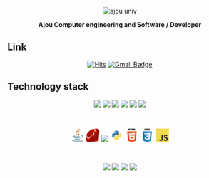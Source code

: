 <div align=center>
  
![ajou univ](http://software.ajou.ac.kr/images/main/logo.png)

**Ajou Computer engineering and Software / Developer**

</div>


<!--
**9oominsoo/9oominsoo** is a ✨ _special_ ✨ repository because its `README.md` (this file) appears on your GitHub profile.

Here are some ideas to get you started:

- 🔭 I’m currently working on ...
- 🌱 I’m currently learning ...
- 👯 I’m looking to collaborate on ...
- 🤔 I’m looking for help with ...
- 💬 Ask me about ...
- 📫 How to reach me: ...
- 😄 Pronouns: ...
- ⚡ Fun fact: ...
-->



## Link
<div align=center>

[![Hits](https://hits.seeyoufarm.com/api/count/incr/badge.svg?url=https%3A%2F%2Fgithub.com%2F9oominsoo)](https://hits.seeyoufarm.com)
[![Gmail Badge](https://img.shields.io/badge/Gmail-d14836?style=flat-square&logo=Gmail&logoColor=white&link=mailto:rnalstn0507@gmail.com)](mailto:rnalstn0507@gmail.com)

</div>

## Technology stack
<div align=center>
 
<code><img height="30" src="https://upload.wikimedia.org/wikipedia/commons/thumb/6/62/Ruby_On_Rails_Logo.svg/1200px-Ruby_On_Rails_Logo.svg.png"></code>
<code><img height="30" src="https://fiverr-res.cloudinary.com/images/q_auto,f_auto/gigs/99937611/original/d1c6ac81f536b60b0df88472d3582cdc4ad644d4/spring-mvc-boot-application.png"></code>
<code><img height="30" src="https://t1.daumcdn.net/cfile/tistory/990221445C923EA016"></code>
<code><img height="30" src="https://upload.wikimedia.org/wikipedia/commons/thumb/f/f1/Vue.png/220px-Vue.png"></code>
<code><img height="30" src="https://framework7.io/i/share-banner.jpg"></code>
<code><img height="30" src="https://t1.daumcdn.net/cfile/tistory/996E164D5B2303AA02"></code>

<br/> 

<code><img height="30" src="https://raw.githubusercontent.com/github/explore/80688e429a7d4ef2fca1e82350fe8e3517d3494d/topics/java/java.png"></code>
<code><img height="30" src="https://raw.githubusercontent.com/github/explore/80688e429a7d4ef2fca1e82350fe8e3517d3494d/topics/ruby/ruby.png"></code>
<code><img height="30" src="https://cdn.iconscout.com/icon/free/png-512/c-programming-569564.png"></code>
<code><img height="30" src="https://raw.githubusercontent.com/github/explore/80688e429a7d4ef2fca1e82350fe8e3517d3494d/topics/python/python.png"></code>
<code><img height="30" src="https://raw.githubusercontent.com/github/explore/80688e429a7d4ef2fca1e82350fe8e3517d3494d/topics/html/html.png"></code>
<code><img height="30" src="https://raw.githubusercontent.com/github/explore/80688e429a7d4ef2fca1e82350fe8e3517d3494d/topics/css/css.png"></code>
<code><img height="30" src="https://raw.githubusercontent.com/github/explore/80688e429a7d4ef2fca1e82350fe8e3517d3494d/topics/javascript/javascript.png"></code>

<br/> 

<code><img height="30" src="https://miro.medium.com/max/1200/1*BCZkmZR1_YzDZy22Vn4uUw.png"></code>
<code><img height="30" src="https://www.albawaba.com/sites/default/files/im/pr_new/Oracle-logo.png?width=1200&enable=upscale"></code>
<code><img height="30" src="https://media.vlpt.us/images/leejh3224/post/eeea9dd5-d99a-4b7b-9024-d4866d48ca70/mysql.png"></code>
<code><img height="30" src="https://4.bp.blogspot.com/-pTRQOarwEFk/VgTFTZW_w3I/AAAAAAAABg8/XY4q2R3YNj0/s320/postgresql-logo.png"></code>

</div>
